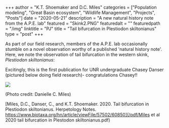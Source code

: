+++
author = "K.T. Shoemaker and D.C. Miles"
categories = ["Population modeling", "Great Basin ecosystem", "Wildlife Management", "Projects", "Posts"]
date = "2020-05-21"
description = "A new natural history note from the A.P.E. lab"
featured = "Skink2.PNG"
featuredalt = ""
featuredpath = "/img"
linktitle = "PJ"
title = "Tail bifurcation in Plestiodon skiltonianus"
type = "post"
+++

As part of our field research, members of the A.P.E. lab occasionally stumble on a novel observation worthy of a published 'natural history note'. Here, we note the observation of tail bifurcation in the western skink, *Plestiodon skiltonianus*:

Excitingly, this is the first publication for UNR undergraduate Chasey Danser (pictured below doing field research)- congratulations Chasey!!


![](/img/chasey1.jpg)

(Photo credit: Danielle C. Miles)


[Miles, D.C., Danser, C., and K.T. Shoemaker. 2020. Tail bifurcation in Plestiodon skiltonianus. Herpetology Notes. https://www.biotaxa.org/hn/article/viewFile/57502/60850](/pdf/Miles et al 2020 tail bifurcation in Plestodon skiltonianus.pdf)
